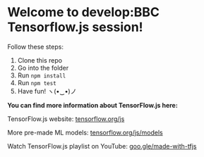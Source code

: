# Welcome to develop:BBC Tensorflow.js session!

Follow these steps:

1. Clone this repo
2. Go into the folder
3. Run `npm install`
4. Run `npm test`
5. Have fun! ヽ(•‿•)ノ

**You can find more information about TensorFlow.js here:**

TensorFlow.js website: [tensorflow.org/js](tensorflow.org/js)

More pre-made ML models: [tensorflow.org/js/models](tensorflow.org/js/models)

Watch TensorFlow.js playlist on YouTube: [goo.gle/made-with-tfjs](​goo.gle/made-with-tfjs​)
